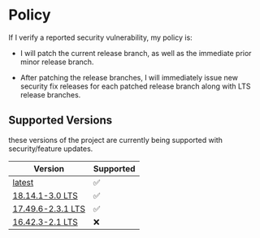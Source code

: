 # Policy
If I verify a reported security vulnerability, my policy is:

- I will patch the current release branch, as well as the immediate prior minor release branch.

- After patching the release branches, I will immediately issue new security fix releases for each patched release branch along with LTS release branches.

## Supported Versions

these versions of the project are
currently being supported with security/feature updates.

| Version | Supported          |
| ------- | ------------------ |
| [latest](https://github.com/arichorn/uYouPlusExtra/releases/latest) | :white_check_mark: |
| [18.14.1-3.0 LTS](https://github.com/arichorn/uYouPlusExtra/releases/tag/v18.14.1-3.0-F2) | ✅ |
| [17.49.6-2.3.1 LTS](https://github.com/arichorn/uYouPlusExtra/releases/tag/v17.49.6-2.3.1-F4) | ✅ |
| [16.42.3-2.1 LTS](https://github.com/arichorn/uYouPlusExtra/releases/tag/v16.42.3-2.1-F18) | ❌ |
